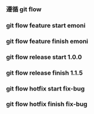 ### 遵循 git flow 

### git flow feature start emoni

### git flow feature finish emoni

### git flow release start 1.0.0

### git flow release finish 1.1.5

### git flow hotfix start fix-bug

### git flow hotfix finish fix-bug